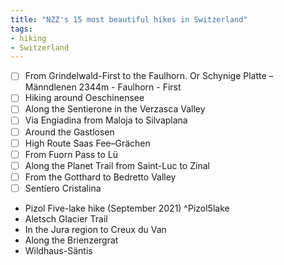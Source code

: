```yaml
---
title: "NZZ's 15 most beautiful hikes in Switzerland"
tags:
- hiking
- Switzerland
---
```


- [ ] From Grindelwald-First to the Faulhorn. Or Schynige Platte – Männdlenen 2344m - Faulhorn - First
- [ ] Hiking around Oeschinensee
- [ ] Along the Sentierone in the Verzasca Valley
- [ ] Via Engiadina from Maloja to Silvaplana
- [ ] Around the Gastlosen
- [ ] High Route Saas Fee–Grächen
- [ ] From Fuorn Pass to Lü
- [ ] Along the Planet Trail from Saint-Luc to Zinal
- [ ] From the Gotthard to Bedretto Valley
- [ ] Sentiero Cristalina
- Pizol Five-lake hike (September 2021) ^Pizol5lake
- Aletsch Glacier Trail
- In the Jura region to Creux du Van
- Along the Brienzergrat
- Wildhaus-Säntis
